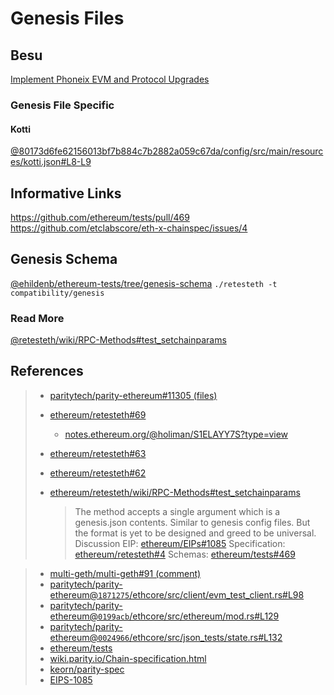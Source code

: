 # Genesis Files

## Besu

[Implement Phoneix EVM and Protocol Upgrades](https://github.com/hyperledger/besu/commit/c955f67da606be8a56866fad7c34ddbba8529ada)

### Genesis File Specific

#### Kotti

[@80173d6fe62156013bf7b884c7b2882a059c67da/config/src/main/resources/kotti.json#L8-L9](https://github.com/hyperledger/besu/blame/80173d6fe62156013bf7b884c7b2882a059c67da/config/src/main/resources/kotti.json#L8-L9)

## Informative Links

https://github.com/ethereum/tests/pull/469
https://github.com/etclabscore/eth-x-chainspec/issues/4

## Genesis Schema

[@ehildenb/ethereum-tests/tree/genesis-schema](https://github.com/ehildenb/ethereum-tests/tree/genesis-schema)
`./retesteth -t compatibility/genesis`

### Read More

[@retesteth/wiki/RPC-Methods#test_setchainparams](https://github.com/ethereum/retesteth/wiki/RPC-Methods#test_setchainparams)

## References

> - [paritytech/parity-ethereum#11305 (files)](https://github.com/paritytech/parity-ethereum/pull/11305/files)
> - [ethereum/retesteth#69](https://github.com/ethereum/retesteth/issues/69)
>
>   - [notes.ethereum.org/@holiman/S1ELAYY7S?type=view](https://notes.ethereum.org/@holiman/S1ELAYY7S?type=view)
>
> - [ethereum/retesteth#63](https://github.com/ethereum/retesteth/issues/63)
> - [ethereum/retesteth#62](https://github.com/ethereum/retesteth/issues/62)
> - [ethereum/retesteth/wiki/RPC-Methods#test_setchainparams](https://github.com/ethereum/retesteth/wiki/RPC-Methods#test_setchainparams)
>   > The method accepts a single argument which is a genesis.json contents. Similar to genesis config files. But the format is yet to be designed and greed to be universal.
>   > Discussion EIP: [ethereum/EIPs#1085](https://github.com/ethereum/EIPs/issues/1085)
>   > Specification: [ethereum/retesteth#4](https://github.com/ethereum/retesteth/issues/4)
>   > Schemas: [ethereum/tests#469](https://github.com/ethereum/tests/pull/469)

> - [multi-geth/multi-geth#91 (comment)](https://github.com/multi-geth/multi-geth/issues/91#issuecomment-496588091)
> - [paritytech/parity-ethereum@`1871275`/ethcore/src/client/evm_test_client.rs#L98](https://github.com/paritytech/parity-ethereum/blob/1871275ecdf02431bf67d09a1b25be8ff8916e3a/ethcore/src/client/evm_test_client.rs#L98)
> - [paritytech/parity-ethereum@`0199acb`/ethcore/src/ethereum/mod.rs#L129](https://github.com/paritytech/parity-ethereum/blob/0199acbece836c49e07410796c40c185e9051451/ethcore/src/ethereum/mod.rs#L129)
> - [paritytech/parity-ethereum@`0024966`/ethcore/src/json_tests/state.rs#L132](https://github.com/paritytech/parity-ethereum/blob/002496603c18234f129ba99fbe3659dd927bf05b/ethcore/src/json_tests/state.rs#L132)
> - [ethereum/tests](https://github.com/ethereum/tests)
> - [wiki.parity.io/Chain-specification.html](https://wiki.parity.io/Chain-specification.html)
> - [keorn/parity-spec](https://github.com/keorn/parity-spec)
> - [EIPS-1085](https://github.com/ethereum/EIPs/issues/1085)
